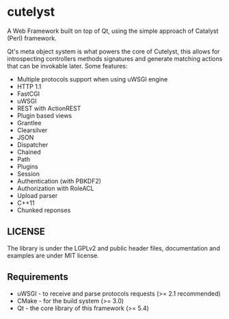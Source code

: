 # cutelyst
A Web Framework built on top of Qt, using the simple approach of Catalyst (Perl) framework.

Qt's meta object system is what powers the core of Cutelyst, this allows for introspecting controllers methods signatures and generate matching actions that can be invokable later. Some features:

 * Multiple protocols support when using uWSGI engine
  * HTTP 1.1
  * FastCGI
  * uWSGI
 * REST with ActionREST
 * Plugin based views
  * Grantlee
  * Clearsilver
  * JSON
 * Dispatcher
  * Chained
  * Path
 * Plugins
  * Session
  * Authentication (with PBKDF2)
  * Authorization with RoleACL
 * Upload parser
 * C++11
 * Chunked reponses

## LICENSE

The library is under the LGPLv2 and public header files, documentation and
examples are under MIT license.

## Requirements

 * uWSGI - to receive and parse protocols requests (>= 2.1 recommended)
 * CMake - for the build system (>= 3.0)
 * Qt - the core library of this framework (>= 5.4)
 
